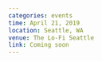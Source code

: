 ```yaml
---
categories: events
time: April 21, 2019
location: Seattle, WA
venue: The Lo-Fi Seattle
link: Coming soon
---
```

